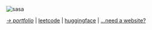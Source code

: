 ![sasa](https://github.com/leenrd/leenrd/assets/103997539/382ee856-2caa-4fdc-a4b4-920a02c52263)



_[→ portfolio](https://leenard.tech)_ | [leetcode](https://leetcode.com/lolleenard0/) | [huggingface](https://huggingface.co/leenrd) | [...need a website?](https://heyleenard.me)
